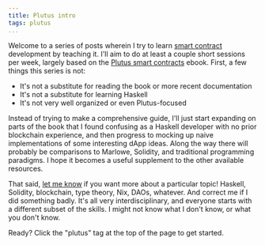 ```yaml
---
title: Plutus intro
tags: plutus
...
```


Welcome to a series of posts wherein I try to learn [smart contract][smart-contract]
development by teaching it. I'll aim to do at least a couple short sessions per
week, largely based on the [Plutus smart contracts][leanpub] ebook. First, a
few things this series is not:

* It's not a substitute for reading the book or more recent documentation
* It's not a substitute for learning Haskell
* It's not very well organized or even Plutus-focused

Instead of trying to make a comprehensive guide, I'll just start expanding on parts
of the book that I found confusing as a Haskell developer with no prior
blockchain experience, and then progress to mocking up naive implementations of
some interesting dApp ideas. Along the way there will probably be comparisons
to Marlowe, Solidity, and traditional programming paradigms. I hope it becomes a
useful supplement to the other available resources.

That said, [let me know](/about.html) if you want more about a particular
topic! Haskell, Solidity, blockchain, type theory, Nix, DAOs, whatever. And
correct me if I did something badly. It's all very interdisciplinary, and
everyone starts with a different subset of the skills. I might not know what I
don't know, or what you don't know.

Ready? Click the "plutus" tag at the top of the page to get started.

[smart-contract]: https://www.investopedia.com/terms/s/smart-contracts.asp
[plutus]: https://docs.cardano.org/projects/plutus/en/latest/
[haskell]: https://www.haskell.org/
[leanpub]: https://leanpub.com/plutus-smart-contracts
[why-learn]: ../why-learn-plutus/index.html
[overview]: ../../05/plutus-overview/index.html
